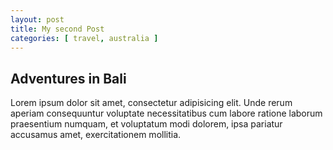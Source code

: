 ```yaml
---
layout: post
title: My second Post
categories: [ travel, australia ]
---
```


## Adventures in Bali

Lorem ipsum dolor sit amet, consectetur adipisicing elit. Unde rerum aperiam consequuntur voluptate necessitatibus cum labore ratione laborum praesentium numquam, et voluptatum modi dolorem, ipsa pariatur accusamus amet, exercitationem mollitia.
